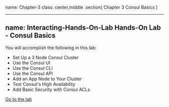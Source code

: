 name: Chapter-3
class: center,middle
.section[
Chapter 3
Consul Basics
]

---
name: Interacting-Hands-On-Lab
Hands-On Lab - Consul Basics
-------------------------
You will accomplish the following in this lab:

* Set Up a 3 Node Consul Cluster
* Use the Consul UI
* Use the Consul CLI
* Use the Consul API
* Add an App Node to Your Cluster
* Test Consul's High Availability
* Add Basic Security with Consul ACLs

<a href="https://instruqt.com/hashicorp/tracks/consul-basics" target="_blank">Go to the lab</a>